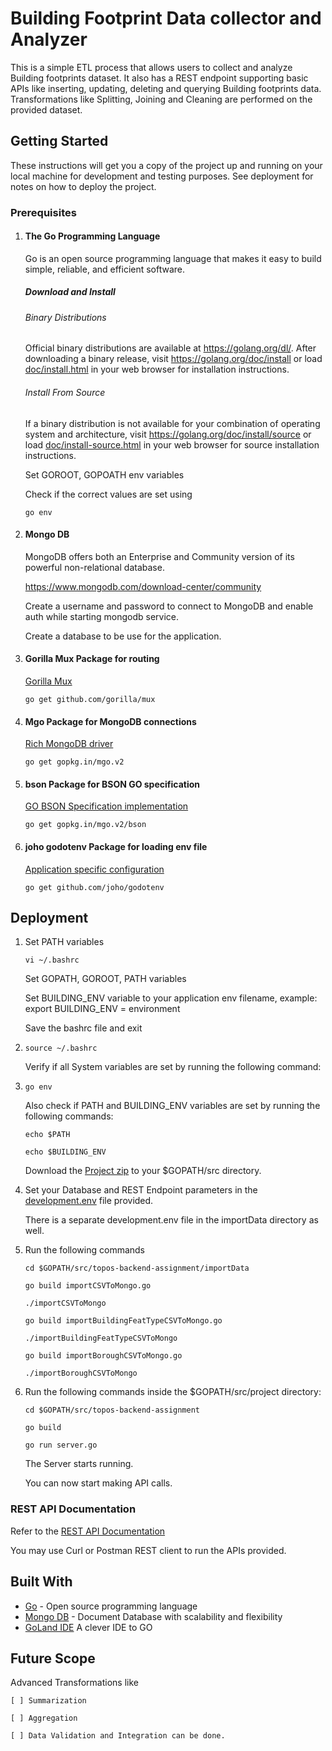 # Building Footprint Data collector and Analyzer
   This is a simple ETL process that allows users to collect and analyze Building footprints dataset. It also has a REST endpoint supporting basic APIs like inserting, updating, deleting and querying Building footprints data.
   Transformations like Splitting, Joining and Cleaning are performed on the provided dataset.

## Getting Started
   These instructions will get you a copy of the project up and running on your local machine for development and testing      purposes. See deployment for notes on how to deploy the project.

### Prerequisites

1. #### The Go Programming Language
   Go is an open source programming language that makes it easy to build simple, reliable, and efficient software.

    ##### Download and Install
    
    ###### Binary Distributions
      Official binary distributions are available at https://golang.org/dl/.
      After downloading a binary release, visit https://golang.org/doc/install or load [doc/install.html](./doc/install.html) in your web browser for installation instructions.
    
    ###### Install From Source
      If a binary distribution is not available for your combination of operating system and architecture, visit https://golang.org/doc/install/source or load [doc/install-source.html](./doc/install-source.html) in your web browser for source installation instructions.
      
      Set GOROOT, GOPOATH env variables
    
      Check if the correct values are set using
        
      `go env`

2. #### Mongo DB

    MongoDB offers both an Enterprise and Community version of its powerful non-relational database. 

    https://www.mongodb.com/download-center/community

    Create a username and password to connect to MongoDB and enable auth while starting mongodb service.

    Create a database to be use for the application.

3. #### Gorilla Mux Package for routing

    [Gorilla Mux](https://github.com/gorilla/mux)
    
    `go get github.com/gorilla/mux`

4. #### Mgo Package for MongoDB connections

    [Rich MongoDB driver](https://gopkg.in/mgo.v2)
    
    `go get gopkg.in/mgo.v2`

5. #### bson Package for BSON GO specification

    [GO BSON Specification implementation](https://gopkg.in/mgo.v2/bson)
    
    `go get gopkg.in/mgo.v2/bson`

6. #### joho godotenv Package for loading env file

    [Application specific configuration](https://github.com/joho/godotenv)
    
    `go get github.com/joho/godotenv`

## Deployment

1. Set PATH variables

   `vi ~/.bashrc`

      Set GOPATH, GOROOT, PATH variables

      Set BUILDING_ENV variable to your application env filename, example: export BUILDING_ENV = environment

      Save the bashrc file and exit

2. `source ~/.bashrc`

      Verify if all System variables are set by running the following command:

3. `go env`

      Also check if PATH and BUILDING_ENV variables are set by running the following commands:

   `echo $PATH`

   `echo $BUILDING_ENV`

      Download the [Project zip](https://github.com/madhushripatil/topos-backend-assignment/archive/master.zip) to your $GOPATH/src   directory.

4. Set your Database and REST Endpoint parameters in the [development.env](https://github.com/madhushripatil/topos-backend-assignment/blob/master/development.env) file provided.

      There is a separate development.env file in the importData directory as well.

5. Run the following commands

    `cd $GOPATH/src/topos-backend-assignment/importData`

    `go build importCSVToMongo.go`

    `./importCSVToMongo`

    `go build importBuildingFeatTypeCSVToMongo.go`

    `./importBuildingFeatTypeCSVToMongo`

    `go build importBoroughCSVToMongo.go`

    `./importBoroughCSVToMongo`

6. Run the following commands inside the $GOPATH/src/project directory:

    `cd $GOPATH/src/topos-backend-assignment`

    `go build`

    `go run server.go`

      The Server starts running.

      You can now start making API calls.

### REST API Documentation

   Refer to the [REST API Documentation](https://documenter.getpostman.com/view/2410794/S1EH21eE)

   You may use Curl or Postman REST client to run the APIs provided.

## Built With

* [Go](https://golang.org/) - Open source programming language
* [Mongo DB](https://www.mongodb.com/what-is-mongodb) - Document Database with scalability and flexibility
* [GoLand IDE](https://www.jetbrains.com/go/?utm_expid=.qV9Irwa4SS-xPJHMhpNehw.0&utm_referrer=) A clever IDE to GO

## Future Scope

   Advanced Transformations like 

    [ ] Summarization

    [ ] Aggregation

    [ ] Data Validation and Integration can be done.
